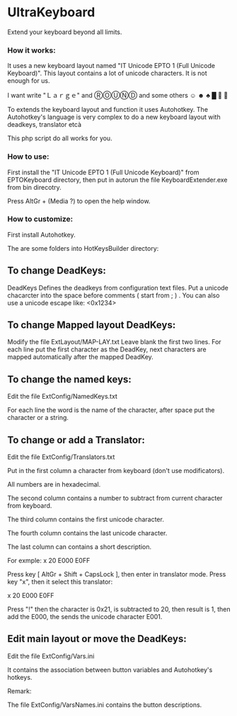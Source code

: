 ﻿# UltraKeyboard
Extend your keyboard beyond all limits.

### How it works:

It uses a new keyboard layout named "IT Unicode EPTO 1 (Full Unicode Keyboard)".
This layout contains a lot of unicode characters. It is not enough for us.

I want write "Ｌａｒｇｅ" and ⓇⓄⓊⓃⒹ and some others ☺ ☻ ♣ █ 🙂 💩

To extends the keyboard layout and function it uses Autohotkey.
The Autohotkey's language is very complex to do a new keyboard layout with deadkeys, translator etcà

This php script do all works for you.

### How to use:

First install the "IT Unicode EPTO 1 (Full Unicode Keyboard)" from EPTOKeyboard directory, then put in autorun the file KeyboardExtender.exe from bin direcotry.

Press AltGr + (Media ?) to open the help window.

### How to customize:

First install Autohotkey.

The are some folders into HotKeysBuilder directory:

## To change DeadKeys:

DeadKeys Defines the deadkeys from configuration text files.
Put a unicode chacarcter into the space before comments ( start from ; ) .
You can also use a unicode escape like: <0x1234>
   
## To change Mapped layout DeadKeys: 

Modify the file ExtLayout/MAP-LAY.txt
Leave blank the first two lines.
For each line put the first character as the DeadKey, next characters are mapped automatically after the mapped DeadKey.

## To change the named keys:

Edit the file ExtConfig/NamedKeys.txt

For each line the word is the name of the character, after space put the character or a string.

## To change or add a Translator:

Edit the file ExtConfig/Translators.txt

Put in the first column a character from keyboard (don't use modificators).

All numbers are in hexadecimal.

The second column contains a number to subtract from current character from keyboard.

The third column contains the first unicode character.

The fourth column contains the last unicode character.

The last column can contains a short description.

For exmple: 
x 20 E000 E0FF

Press key [ AltGr + Shift + CapsLock ], then enter in translator mode.
Press key "x", then it select this translator:

x 20 E000 E0FF

Press "!" then the character is 0x21, is subtracted to 20, then result is 1, then add the E000, the sends the unicode character E001.

## Edit main layout or move the DeadKeys:

Edit the file ExtConfig/Vars.ini

It contains the association between button variables and Autohotkey's hotkeys.

Remark:

The file ExtConfig/VarsNames.ini contains the button descriptions.



 
